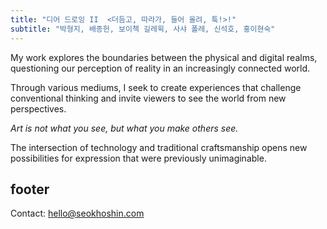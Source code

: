 ```yaml
---
title: "디어 드로잉 II  <더듬고, 따라가, 들어 올려, 툭!>!"
subtitle: "박형지, 배종헌, 보이첵 길레윅, 사샤 폴레, 신석호, 홍이현숙"
---
```


My work explores the boundaries between the physical and digital realms, questioning our perception of reality in an increasingly connected world.

Through various mediums, I seek to create experiences that challenge conventional thinking and invite viewers to see the world from new perspectives.

*Art is not what you see, but what you make others see.*

The intersection of technology and traditional craftsmanship opens new possibilities for expression that were previously unimaginable.

## footer

Contact: hello@seokhoshin.com
